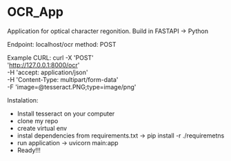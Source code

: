 # OCR_App
Application for optical character regonition. Build in FASTAPI -> Python

Endpoint: localhost/ocr
method: POST

Example CURL:
  curl -X 'POST' \
  'http://127.0.0.1:8000/ocr' \
  -H 'accept: application/json' \
  -H 'Content-Type: multipart/form-data' \
  -F 'image=@tesseract.PNG;type=image/png'


Instalation:
  * Install tesseract on your computer
  * clone my repo
  * create virtual env
  * instal dependencies from requirements.txt -> pip install -r ./requiremetns
  * run application -> uvicorn main:app
  * Ready!!!
